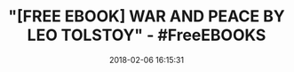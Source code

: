 ---
title: '"[FREE EBOOK] WAR AND PEACE BY LEO TOLSTOY" - #FreeEBOOKS'
name: War and Peace
date: '2018-02-06 16:15:31'
buy_now: >-
  https://www.amazon.com/War-Peace-Leo-Tolstoy-ebook/dp/B079JH2LS7?SubscriptionId=AKIAIA5RBQIWQVTCUEUQ&tag=coldcutdeals-20&linkCode=xm2&camp=2025&creative=165953&creativeASIN=B079JH2LS7
description_markdown: |-
  War and Peace

   
tweet_id_str: '960909832609062912'
price: ''
you_save: ''
asin: B079JH2LS7
image: 'https://images-na.ssl-images-amazon.com/images/I/51vz5Yehr8L.jpg'

---